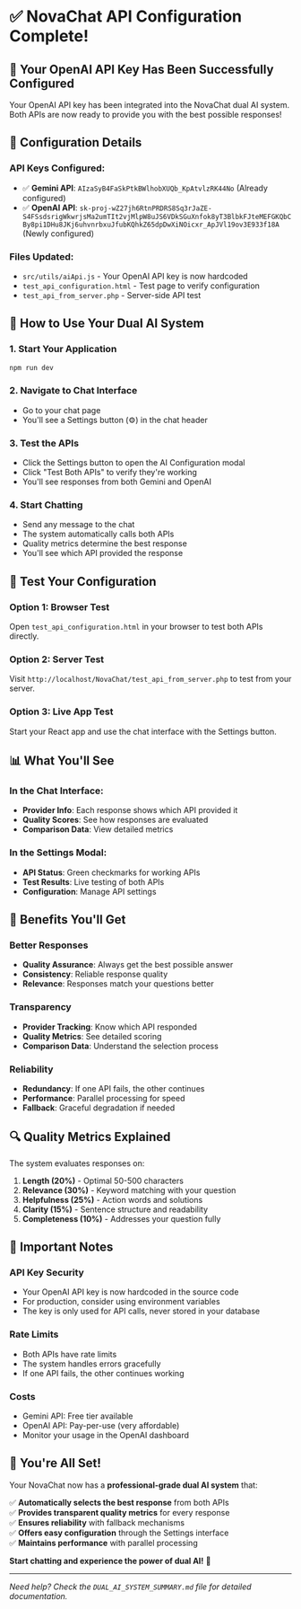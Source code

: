 # ✅ NovaChat API Configuration Complete!

## 🎉 Your OpenAI API Key Has Been Successfully Configured

Your OpenAI API key has been integrated into the NovaChat dual AI system. Both APIs are now ready to provide you with the best possible responses!

## 🔧 Configuration Details

### **API Keys Configured:**
- ✅ **Gemini API**: `AIzaSyB4FaSkPtkBWlhobXUQb_KpAtvlzRK44No` (Already configured)
- ✅ **OpenAI API**: `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` (Newly configured)

### **Files Updated:**
- `src/utils/aiApi.js` - Your OpenAI API key is now hardcoded
- `test_api_configuration.html` - Test page to verify configuration
- `test_api_from_server.php` - Server-side API test

## 🚀 How to Use Your Dual AI System

### **1. Start Your Application**
```bash
npm run dev
```

### **2. Navigate to Chat Interface**
- Go to your chat page
- You'll see a Settings button (⚙️) in the chat header

### **3. Test the APIs**
- Click the Settings button to open the AI Configuration modal
- Click "Test Both APIs" to verify they're working
- You'll see responses from both Gemini and OpenAI

### **4. Start Chatting**
- Send any message to the chat
- The system automatically calls both APIs
- Quality metrics determine the best response
- You'll see which API provided the response

## 🧪 Test Your Configuration

### **Option 1: Browser Test**
Open `test_api_configuration.html` in your browser to test both APIs directly.

### **Option 2: Server Test**
Visit `http://localhost/NovaChat/test_api_from_server.php` to test from your server.

### **Option 3: Live App Test**
Start your React app and use the chat interface with the Settings button.

## 📊 What You'll See

### **In the Chat Interface:**
- **Provider Info**: Each response shows which API provided it
- **Quality Scores**: See how responses are evaluated
- **Comparison Data**: View detailed metrics

### **In the Settings Modal:**
- **API Status**: Green checkmarks for working APIs
- **Test Results**: Live testing of both APIs
- **Configuration**: Manage API settings

## 🎯 Benefits You'll Get

### **Better Responses**
- **Quality Assurance**: Always get the best possible answer
- **Consistency**: Reliable response quality
- **Relevance**: Responses match your questions better

### **Transparency**
- **Provider Tracking**: Know which API responded
- **Quality Metrics**: See detailed scoring
- **Comparison Data**: Understand the selection process

### **Reliability**
- **Redundancy**: If one API fails, the other continues
- **Performance**: Parallel processing for speed
- **Fallback**: Graceful degradation if needed

## 🔍 Quality Metrics Explained

The system evaluates responses on:

1. **Length (20%)** - Optimal 50-500 characters
2. **Relevance (30%)** - Keyword matching with your question
3. **Helpfulness (25%)** - Action words and solutions
4. **Clarity (15%)** - Sentence structure and readability
5. **Completeness (10%)** - Addresses your question fully

## 🚨 Important Notes

### **API Key Security**
- Your OpenAI API key is now hardcoded in the source code
- For production, consider using environment variables
- The key is only used for API calls, never stored in your database

### **Rate Limits**
- Both APIs have rate limits
- The system handles errors gracefully
- If one API fails, the other continues working

### **Costs**
- Gemini API: Free tier available
- OpenAI API: Pay-per-use (very affordable)
- Monitor your usage in the OpenAI dashboard

## 🎉 You're All Set!

Your NovaChat now has a **professional-grade dual AI system** that:

✅ **Automatically selects the best response** from both APIs  
✅ **Provides transparent quality metrics** for every response  
✅ **Ensures reliability** with fallback mechanisms  
✅ **Offers easy configuration** through the Settings interface  
✅ **Maintains performance** with parallel processing  

**Start chatting and experience the power of dual AI!** 🚀

---

*Need help? Check the `DUAL_AI_SYSTEM_SUMMARY.md` file for detailed documentation.*

